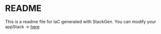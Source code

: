 # README
This is a readme file for IaC generated with StackGen.
You can modify your appStack -> [here](http://main.dev.stackgen.com/appstacks/53a315aa-b443-489b-a82e-1dab5a2ce2c2)
